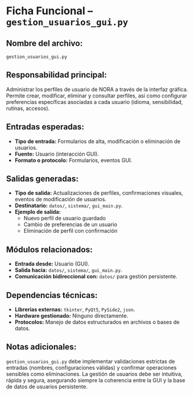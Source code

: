 # Ficha Funcional – `gestion_usuarios_gui.py`

## Nombre del archivo:
`gestion_usuarios_gui.py`

## Responsabilidad principal:
Administrar los perfiles de usuario de NORA a través de la interfaz gráfica. Permite crear, modificar, eliminar y consultar perfiles, así como configurar preferencias específicas asociadas a cada usuario (idioma, sensibilidad, rutinas, accesos).

## Entradas esperadas:
- **Tipo de entrada:** Formularios de alta, modificación o eliminación de usuarios.
- **Fuente:** Usuario (interacción GUI).
- **Formato o protocolo:** Formularios, eventos GUI.

## Salidas generadas:
- **Tipo de salida:** Actualizaciones de perfiles, confirmaciones visuales, eventos de modificación de usuarios.
- **Destinatario:** `datos/`, `sistema/`, `gui_main.py`.
- **Ejemplo de salida:**
  - Nuevo perfil de usuario guardado
  - Cambio de preferencias de un usuario
  - Eliminación de perfil con confirmación

## Módulos relacionados:
- **Entrada desde:** Usuario (GUI).
- **Salida hacia:** `datos/`, `sistema/`, `gui_main.py`.
- **Comunicación bidireccional con:** `datos/` para gestión persistente.

## Dependencias técnicas:
- **Librerías externas:** `tkinter`, `PyQt5`, `PySide2`, `json`.
- **Hardware gestionado:** Ninguno directamente.
- **Protocolos:** Manejo de datos estructurados en archivos o bases de datos.

## Notas adicionales:
`gestion_usuarios_gui.py` debe implementar validaciones estrictas de entradas (nombres, configuraciones válidas) y confirmar operaciones sensibles como eliminaciones. La gestión de usuarios debe ser intuitiva, rápida y segura, asegurando siempre la coherencia entre la GUI y la base de datos de usuarios persistente.

